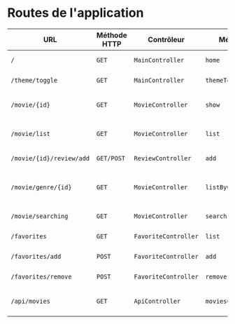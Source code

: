 # Routes de l'application

| URL                      | Méthode HTTP | Contrôleur           | Méthode            | Titre HTML                          | Commentaire                              |
| ------------------------ | ------------ | -------------------- | ------------------ | ----------------------------------- | ---------------------------------------- |
| `/`                      | `GET`        | `MainController`     | `home`             | Bienvenue sur O'flix                | Page d'accueil                           |
| `/theme/toggle`          | `GET`        | `MainController`     | `themeToggle`      | changement de theme                 | vchangement de theme                     |
| `/movie/{id}`            | `GET`        | `MovieController`    | `show`             | O'flix - Titre du film/série        | Page détails d'un film/série             |
| `/movie/list`            | `GET`        | `MovieController`    | `list`             | Liste des films et séries           | Affichage list filmms et series          |
| `/movie/{id}/review/add` | `GET/POST`   | `ReviewController`   | `add`              | Ajuter une critique                 |
| `/movie/genre/{id}`      | `GET`        | `MovieController`    | `listByGenre`      | Liste des films et séries par genre | Affichage list films et series par genre |
| `/movie/searching`       | `GET`        | `MovieController`    | `search`           | Recherche film ou série             | Résultat de la recherche                 |
| `/favorites`             | `GET`        | `FavoriteController` | `list`             | Favoris                             | Les favoris d'un user                    |
| `/favorites/add`         | `POST`       | `FavoriteController` | `add`              | Ajouter aux favoris                 | Les favoris d'un user                    |
| `/favorites/remove`      | `POST`       | `FavoriteController` | `remove`           | Supprimer des favoris               | Les favoris d'un user                    |
| `/api/movies`            | `GET`        | `ApiController`      | `moviesCollection` | Liste des fims                      | Liste des films en JSON                  |
